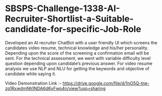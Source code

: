# SBSPS-Challenge-1338-AI-Recruiter-Shortlist-a-Suitable-candidate-for-specific-Job-Role

Developed an AI recruiter ChatBot with a user friendly UI which screens the candidates video resume, technical knowledge and his/her personality. Depending upon the score of the screening a confirmation email will be sent. For the technical assessment, we went with variable difficulty level question depending upon candidate’s previous answer. For video resume analysis we use NLP and NLU for getting the keywords and objective of candidate while saying it.

Video Demonstration Link :- https://drive.google.com/file/d/1nO5Q-tne-zp1RxwdmNh1NDA6d6yFwp4n/view?usp=sharing
